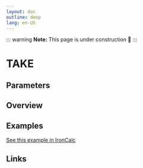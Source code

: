 ```yaml
---
layout: doc
outline: deep
lang: en-US
---
```


::: warning
**Note:** This page is under construction 🚧
:::

# TAKE

## Parameters

## Overview

## Examples

[See this example in IronCalc](https://app.ironcalc.com/?filename=take)

## Links